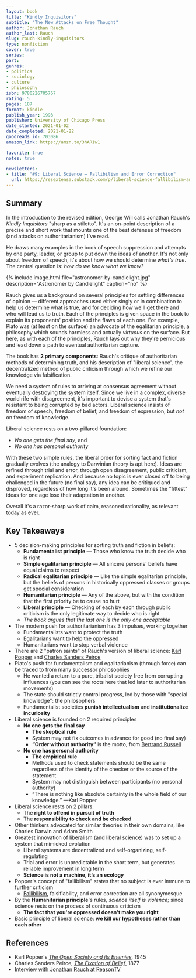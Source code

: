 ```yaml
---
layout: book
title: "Kindly Inquisitors"
subtitle: "The New Attacks on Free Thought"
author: Jonathan Rauch
author_last: Rauch
slug: rauch-kindly-inquisitors
type: nonfiction
cover: true
series: 
part: 
genres:
- politics
- sociology
- culture
- philosophy
isbn: 9780226705767
rating: 5
pages: 187
format: kindle
publish_year: 1993
publisher: University of Chicago Press
date_started: 2021-01-02
date_completed: 2021-01-22
goodreads_id: 703086
amazon_link: https://amzn.to/3hARIw1

favorite: true
notes: true

newsletters:
- title: "#9: Liberal Science — Fallibilism and Error Correction"
  url: https://resextensa.substack.com/p/liberal-science-fallibilism-and-error
---
```


## Summary

In the introduction to the revised edition, George Will calls Jonathan Rauch's _Kindly Inquisitors_ "sharp as a stiletto". It's an on-point description of a precise and short work that mounts one of the best defenses of freedom (and attacks on authoritarianism) I've read.

He draws many examples in the book of speech suppression and attempts by one party, leader, or group to put down the ideas of another. It's not only about freedom of speech, it's about how we should determine _what's true_. The central question is: _how do we know what we know?_

{% include image.html file="astronomer-by-candlelight.jpg" description="Astronomer by Candlelight" caption="no" %}

Rauch gives us a background on several principles for settling differences of opinion — different approaches used either singly or in combination to help us determine what is true, and for deciding how we'll get there and who will lead us to truth. Each of the principles is given space in the book to explain its proponents' position and the flaws of each one. For example, Plato was (at least on the surface) an advocate of the egalitarian principle, a philosophy which sounds harmless and actually _virtuous_ on the surface. But here, as with each of the principles, Rauch lays out why they're pernicious and lead down a path to eventual authoritarian capture.

The book has **2 primary components**: Rauch's critique of authoritarian methods of determining truth, and his description of "liberal science", the decentralized method of public criticism through which we refine our knowledge via falsification.

We need a system of rules to arriving at consensus agreement without eventually destroying the system itself. Since we live in a complex, diverse world rife with disagreement, it's important to devise a system that's resistant to being corrupted by bad actors. Liberal science insists of freedom of speech, freedom of belief, and freedom of expression, but _not_ on freedom of knowledge.

Liberal science rests on a two-pillared foundation:

  * _No one gets the final say_, and
  * _No one has personal authority_

With these two simple rules, the liberal order for sorting fact and fiction gradually evolves (the analogy to Darwinian theory is apt here). Ideas are refined through trial and error, through open disagreement, public criticism, and experiment replication. And because no topic is ever closed off to being challenged in the future (no final say), any idea can be critiqued and disproved, regardless of how long it's been around. Sometimes the "fittest" ideas for one age lose their adaptation in another.

Overall it's a razor-sharp work of calm, reasoned rationality, as relevant today as ever.

## Key Takeaways

* 5 decision-making principles for sorting truth and fiction in beliefs:
  * **Fundamentalist principle** — Those who know the truth decide who is right
  * **Simple egalitarian principle** — All sincere persons' beliefs have equal claims to respect
  * **Radical egalitarian principle** — Like the simple egalitarian principle, but the beliefs of persons in historically oppressed classes or groups get special consideration
  * **Humanitarian principle** — Any of the above, but with the condition that the first priority be to cause no hurt
  * **Liberal principle** — Checking of each by each through public criticism is the only legitimate way to decide who is right
  * _The book argues that the last one is the only one acceptable_
* The modern push for authoritarianism has 3 impulses, working together
  * Fundamentalists want to protect the truth
  * Egalitarians want to help the oppressed
  * Humanitarians want to stop verbal violence
* There are 2 "patron saints" of Rauch's version of liberal science: [Karl Popper](https://en.wikipedia.org/wiki/Karl_Popper "Karl Popper") and [Charles Sanders Peirce](https://en.wikipedia.org/wiki/Charles_Sanders_Peirce "Charles Sanders Peirce")
* Plato's push for fundamentalism and egalitarianism (through force) can be traced to from many successor philosophies
  * He wanted a return to a pure, tribalist society free from corrupting influences (you can see the roots here that led later to authoritarian movements)
  * The state should strictly control progress, led by those with "special knowledge": the philosophers
  * Fundamentalist societies **punish intellectualism** and **institutionalize incuriosity**
* Liberal science is founded on 2 required principles
  * **No one gets the final say**
    * **The skeptical rule**
    * System may not fix outcomes in advance for good (no final say)
    * **“Order without authority”** is the motto, from [Bertrand Russell](https://en.wikipedia.org/wiki/Bertrand_Russell "Bertrand Russell")
  * **No one has personal authority**
    * **The empirical rule**
    * Methods used to check statements should be the same regardless of the identity of the checker or the source of the statement
    * System may not distinguish between participants (no personal authority)
    * “There is nothing like absolute certainty in the whole field of our knowledge.” —Karl Popper
* Liberal science rests on 2 pillars:
  * The **right to offend in pursuit of truth**
  * The **responsibility to check and be checked**
* Other thinkers advocated for similar theories in their own domains, like Charles Darwin and Adam Smith
* Greatest innovation of liberalism (and liberal science) was to set up a system that mimicked evolution
  * Liberal systems are decentralized and self-organizing, self-regulating
  * Trial and error is unpredictable in the short term, but generates reliable improvement in long term
  * **Science is not a machine, it’s an ecology**
* Popper's concept of "fallibilism" states that no subject is ever immune to further criticism
  * [Fallibilism](https://en.wikipedia.org/wiki/Fallibilism "Fallibilism"), falsifiability, and error correction are all synonymesque
* By the **Humanitarian principle**'s rules, _science itself is violence_; since science rests on the process of continuous criticism
  * **The fact that you're oppressed doesn't make you right**
* Basic principle of liberal science: **we kill our hypotheses rather than each other**

## References

* Karl Popper's _[The Open Society and its Enemies](/books/popper-the-open-society-and-its-enemies/ "The Open Society and its Enemies")_, 1945
* Charles Sanders Peirce, _[The Fixation of Belief](https://oregonstate.edu/instruct/phl201/modules/peirce/peirce_print.pdf "The Fixation of Belief")_, 1877
* [Interview with Jonathan Rauch at ReasonTV](https://www.youtube.com/watch?v=pFVRRP-J9mI "The New (and Old) Attacks on Free Thought: Jonathan Rauch on Kindly Inquisitors")